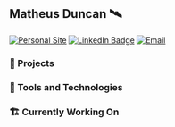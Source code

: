 ## Matheus Duncan 🛰️
<div id="contact">
  <a href="https://matheusdu.dev" target="_blank">
    <img src="https://img.shields.io/badge/Personal%20Site-084C61" alt="Personal Site"/></a>
  <a href="https://www.linkedin.com/in/matheus-duncan">
    <img src="https://img.shields.io/badge/LinkedIn-blue" alt="LinkedIn Badge"/></a>
  <a href="mailto:matheus@matheusdu.dev">
    <img src="https://img.shields.io/badge/Email-c71610" alt="Email"/>
  </a>
</div>

### 💾 Projects

### 🧰 Tools and Technologies

### 🏗️ Currently Working On

<!--
**Matheus-Du/Matheus-Du** is a ✨ _special_ ✨ repository because its `README.md` (this file) appears on your GitHub profile.

Here are some ideas to get you started:

- 🔭 I’m currently working on ...
- 🌱 I’m currently learning ...
- 👯 I’m looking to collaborate on ...
- 🤔 I’m looking for help with ...
- 💬 Ask me about ...
- 📫 How to reach me: ...
- 😄 Pronouns: ...
- ⚡ Fun fact: ...
-->
